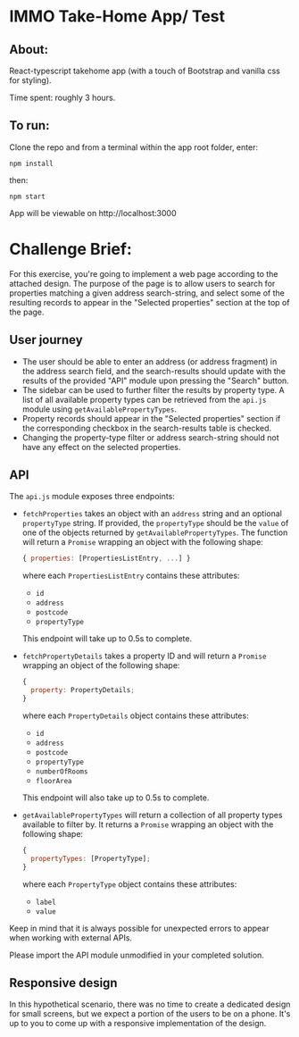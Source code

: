 # IMMO Take-Home App/ Test

## About:

React-typescript takehome app (with a touch of Bootstrap and vanilla css for styling).

Time spent: roughly 3 hours.

## To run:

Clone the repo and from a terminal within the app root folder, enter:

```
npm install
```

then:

```
npm start
```

App will be viewable on http://localhost:3000

# Challenge Brief:

For this exercise, you're going to implement a web page according to the
attached design. The purpose of the page is to allow users to search for
properties matching a given address search-string, and select some of the
resulting records to appear in the "Selected properties" section at the top of
the page.

## User journey

- The user should be able to enter an address (or address fragment) in the
  address search field, and the search-results should update with the results of
  the provided "API" module upon pressing the "Search" button.
- The sidebar can be used to further filter the results by property type. A list
  of all available property types can be retrieved from the `api.js` module
  using `getAvailablePropertyTypes`.
- Property records should appear in the "Selected properties" section if the
  corresponding checkbox in the search-results table is checked.
- Changing the property-type filter or address search-string should not have any
  effect on the selected properties.

## API

The `api.js` module exposes three endpoints:

- `fetchProperties` takes an object with an `address` string and an optional
  `propertyType` string. If provided, the `propertyType` should be the `value` of
  one of the objects returned by `getAvailablePropertyTypes`. The function will
  return a `Promise` wrapping an object with the following shape:

  ```js
  { properties: [PropertiesListEntry, ...] }
  ```

  where each `PropertiesListEntry` contains these attributes:

  - `id`
  - `address`
  - `postcode`
  - `propertyType`

  This endpoint will take up to 0.5s to complete.

- `fetchPropertyDetails` takes a property ID and will return a
  `Promise` wrapping an object of the following shape:

  ```js
  {
    property: PropertyDetails;
  }
  ```

  where each `PropertyDetails` object contains these attributes:

  - `id`
  - `address`
  - `postcode`
  - `propertyType`
  - `numberOfRooms`
  - `floorArea`

  This endpoint will also take up to 0.5s to complete.

- `getAvailablePropertyTypes` will return a collection of all property
  types available to filter by. It returns a `Promise` wrapping an object
  with the following shape:

  ```js
  {
    propertyTypes: [PropertyType];
  }
  ```

  where each `PropertyType` object contains these attributes:

  - `label`
  - `value`

Keep in mind that it is always possible for unexpected errors to appear when
working with external APIs.

Please import the API module unmodified in your completed solution.

## Responsive design

In this hypothetical scenario, there was no time to create a dedicated design
for small screens, but we expect a portion of the users to be on a phone. It's
up to you to come up with a responsive implementation of the design.
